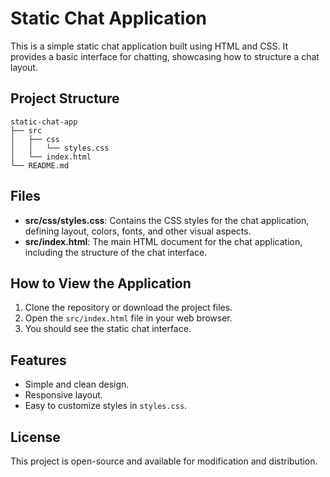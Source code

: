 # Static Chat Application

This is a simple static chat application built using HTML and CSS. It provides a basic interface for chatting, showcasing how to structure a chat layout.

## Project Structure

```
static-chat-app
├── src
│   ├── css
│   │   └── styles.css
│   └── index.html
└── README.md
```

## Files

- **src/css/styles.css**: Contains the CSS styles for the chat application, defining layout, colors, fonts, and other visual aspects.
- **src/index.html**: The main HTML document for the chat application, including the structure of the chat interface.

## How to View the Application

1. Clone the repository or download the project files.
2. Open the `src/index.html` file in your web browser.
3. You should see the static chat interface.

## Features

- Simple and clean design.
- Responsive layout.
- Easy to customize styles in `styles.css`.

## License

This project is open-source and available for modification and distribution.
